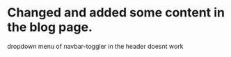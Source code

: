 # Changed and added some content in the blog page.
 dropdown menu of navbar-toggler in the header doesnt work
